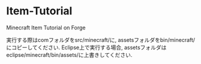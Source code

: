 Item-Tutorial
=============

Minecraft Item Tutorial on Forge

実行する際はcomフォルダをsrc/minecraft/に, assetsフォルダをbin/minecraft/にコピーしてください.
Eclipse上で実行する場合, assetsフォルダはeclipse/minecraft/bin/assets/に上書きしてください.
